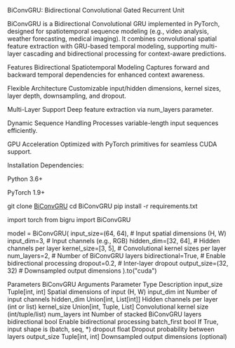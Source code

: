 BiConvGRU: Bidirectional Convolutional Gated Recurrent Unit


BiConvGRU is a Bidirectional Convolutional GRU implemented in PyTorch, designed for spatiotemporal sequence modeling (e.g., video analysis, weather forecasting, medical imaging). It combines convolutional spatial feature extraction with GRU-based temporal modeling, supporting multi-layer cascading and bidirectional processing for context-aware predictions.

Features
Bidirectional Spatiotemporal Modeling
Captures forward and backward temporal dependencies for enhanced context awareness.

Flexible Architecture
Customizable input/hidden dimensions, kernel sizes, layer depth, downsampling, and dropout.

Multi-Layer Support
Deep feature extraction via num_layers parameter.

Dynamic Sequence Handling
Processes variable-length input sequences efficiently.

GPU Acceleration
Optimized with PyTorch primitives for seamless CUDA support.

Installation
Dependencies:

Python 3.6+

PyTorch 1.9+

git clone [BiConvGRU](https://github.com/TopDianyou/BiConvGRU)
cd BiConvGRU
pip install -r requirements.txt

import torch
from bigru import BiConvGRU

model = BiConvGRU(
    input_size=(64, 64),    # Input spatial dimensions (H, W)
    input_dim=3,            # Input channels (e.g., RGB)
    hidden_dim=[32, 64],    # Hidden channels per layer
    kernel_size=[3, 5],     # Convolutional kernel sizes per layer
    num_layers=2,           # Number of BiConvGRU layers
    bidirectional=True,     # Enable bidirectional processing
    dropout=0.2,            # Inter-layer dropout
    output_size=(32, 32)    # Downsampled output dimensions
).to("cuda")

Parameters
BiConvGRU Arguments
Parameter	Type	Description
input_size	Tuple[int, int]	Spatial dimensions of input (H, W)
input_dim	int	Number of input channels
hidden_dim	Union[int, List[int]]	Hidden channels per layer (int or list)
kernel_size	Union[int, Tuple, List]	Convolutional kernel size (int/tuple/list)
num_layers	int	Number of stacked BiConvGRU layers
bidirectional	bool	Enable bidirectional processing
batch_first	bool	If True, input shape is (batch, seq, *)
dropout	float	Dropout probability between layers
output_size	Tuple[int, int]	Downsampled output dimensions (optional)


